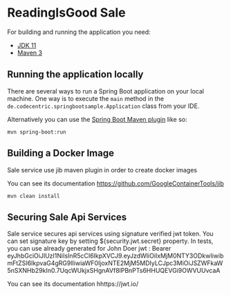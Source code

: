 # ReadingIsGood Sale

For building and running the application you need:

- [JDK 11](http://www.oracle.com/technetwork/java/javase/downloads/jdk8-downloads-2133151.html)
- [Maven 3](https://maven.apache.org)

## Running the application locally

There are several ways to run a Spring Boot application on your local machine. One way is to execute the `main` method in the `de.codecentric.springbootsample.Application` class from your IDE.

Alternatively you can use the [Spring Boot Maven plugin](https://docs.spring.io/spring-boot/docs/current/reference/html/build-tool-plugins-maven-plugin.html) like so:

```shell
mvn spring-boot:run
```

## Building a Docker Image

Sale service use jib maven plugin in order to create docker images

You can see its documentation https://github.com/GoogleContainerTools/jib

```shell
mvn clean install
```

## Securing Sale Api Services

Sale service secures api services using signature verified jwt token. You can set signature key by setting ${security.jwt.secret} property.
In tests, you can use already generated for John Doer jwt : Bearer eyJhbGciOiJIUzI1NiIsInR5cCI6IkpXVCJ9.eyJzdWIiOiIxMjM0NTY3ODkwIiwibmFtZSI6IkpvaG4gRG9lIiwiaWF0IjoxNTE2MjM5MDIyLCJpc3MiOiJSZWFkaW5nSXNHb29kIn0.7UqcWUkjxSHgnAVf8lPBnPTs6HHUQEVGi9OWVUUvcaA

You can see its documentation hhttps://jwt.io/